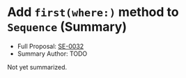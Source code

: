 # Add `first(where:)` method to `Sequence` (Summary)

* Full Proposal: [SE-0032](https://github.com/apple/swift-evolution/blob/main/proposals/0032-sequencetype-find.md)
* Summary Author: TODO

Not yet summarized.
